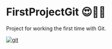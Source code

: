 # FirstProjectGit 😍👨‍💻
Project for working the first time with Git.

[![git](git "git")](https://www.freecodecamp.org/news/content/images/2022/07/git-github.png "git")